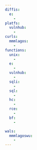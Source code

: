 ```yaml
---
diffis:
  e:
    -
platfs:
  vulnhub:
    -
curls:
  mmmlagos:
    -
functions:
  unix:
    -
  e:
    -
  vulnhub:
    -
  sqli:
    -
  sql:
    -
  hc:
    -
  rce:
    -
  bf:
    -

wals:
  mmmlagoswu:
    -
---
```

